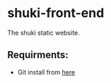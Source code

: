 # shuki-front-end
The shuki static website.


## Requirments: 
* Git install from [here](https://git-scm.com/download/win)
